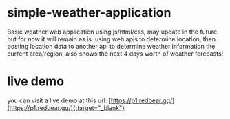 # simple-weather-application
Basic weather web application using js/html/css, may update in the future but for now it will remain as is. using web apis to determine location, then posting location data to another api to determine weather information the current area/region, also shows the next 4 days worth of weather forecasts!

# live demo
you can visit a live demo at this url: [https://p1.redbear.gq/](https://p1.redbear.gq/){:target="_blank"}
